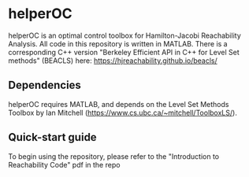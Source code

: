 # helperOC
helperOC is an optimal control toolbox for Hamilton-Jacobi Reachability Analysis.  All code in this repository is written in MATLAB. There is a corresponding C++ version "Berkeley Efficient API in C++ for Level Set methods" (BEACLS) here: https://hjreachability.github.io/beacls/

## Dependencies
helperOC requires MATLAB, and depends on the Level Set Methods Toolbox by Ian Mitchell (https://www.cs.ubc.ca/~mitchell/ToolboxLS/).

## Quick-start guide
To begin using the repository, please refer to the "Introduction to Reachability Code" pdf in the repo
